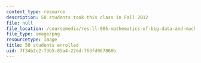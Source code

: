 ```yaml
---
content_type: resource
description: 50 students took this class in Fall 2012
file: null
file_location: /coursemedia/res-ll-005-mathematics-of-big-data-and-machine-learning-january-iap-2020/7f34b2c273b585a422dd763fd967860b_50.png
file_type: image/png
resourcetype: Image
title: 50 students enrolled
uid: 7f34b2c2-73b5-85a4-22dd-763fd967860b
---
```

